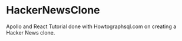 # HackerNewsClone
Apollo and React Tutorial done with Howtographsql.com on creating a Hacker News clone.
